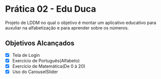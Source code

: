 # Prática 02 - Edu Duca

Projeto de LDDM no qual o objetivo é montar um aplicativo educativo para auxuliar na alfabetização e para aprender sobre os números.

## Objetivos Alcançados

- [x] Tela de Login
- [x] Exercício de Português(Alfabeto)
- [x] Exercício de Matemática(De 0 à 20)
- [x] Uso do CarouselSlider